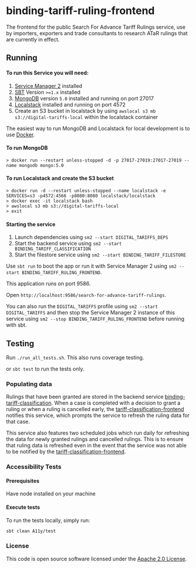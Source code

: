 # binding-tariff-ruling-frontend

The frontend for the public Search For Advance Tariff Rulings service, use by importers, exporters and trade consultants to research ATaR rulings that are currently in effect.

## Running

#### To run this Service you will need:

1) [Service Manager 2](https://github.com/hmrc/sm2) installed
2) [SBT](https://www.scala-sbt.org) Version `>=1.x` installed
3) [MongoDB](https://www.mongodb.com/) version `5.0` installed and running on port 27017
4) [Localstack](https://github.com/localstack/localstack) installed and running on port 4572
5) Create an S3 bucket in localstack by using `awslocal s3 mb s3://digital-tariffs-local` within the localstack container

The easiest way to run MongoDB and Localstack for local development is to use [Docker](https://docs.docker.com/get-docker/).

#### To run MongoDB

```
> docker run --restart unless-stopped -d -p 27017-27019:27017-27019 --name mongodb mongo:5.0
```

#### To run Localstack and create the S3 bucket

```
> docker run -d --restart unless-stopped --name localstack -e SERVICES=s3 -p4572:4566 -p8080:8080 localstack/localstack
> docker exec -it localstack bash
> awslocal s3 mb s3://digital-tariffs-local
> exit
```

#### Starting the service
1) Launch dependencies using `sm2 --start DIGITAL_TARIFFS_DEPS`
2) Start the backend service using `sm2 --start BINDING_TARIFF_CLASSIFICATION`
3) Start the filestore service using `sm2 --start BINDING_TARIFF_FILESTORE`

Use `sbt run` to boot the app or run it with Service Manager 2 using `sm2 --start BINDING_TARIFF_RULING_FRONTEND`.

This application runs on port 9586.

Open `http://localhost:9586/search-for-advance-tariff-rulings`.

You can also run the `DIGITAL_TARIFFS` profile using `sm2 --start DIGITAL_TARIFFS` and then stop the Service Manager 2 instance of this service using `sm2 --stop BINDING_TARIFF_RULING_FRONTEND` before running with sbt.

## Testing

Run `./run_all_tests.sh`. This also runs coverage testing.

or `sbt test` to run the tests only.

### Populating data

Rulings that have been granted are stored in the backend service  [binding-tariff-classification](https://github.com/hmrc/binding-tariff-classification). When a case is completed with a decision to grant a ruling or when a ruling is cancelled early, the [tariff-classification-frontend](https://github.com/hmrc/tariff-classification-frontend) notifies this service, which prompts the service to refresh the ruling data for that case.

This service also features two scheduled jobs which run daily for refreshing the data for newly granted rulings and cancelled rulings. This is to ensure that ruling data is refreshed even in the event that the service was not able to be notified by the [tariff-classification-frontend](https://github.com/hmrc/tariff-classification-frontend).

### Accessibility Tests

#### Prerequisites

Have node installed on your machine

#### Execute tests

To run the tests locally, simply run:

```bash
sbt clean A11y/test
```

### License

This code is open source software licensed under the [Apache 2.0 License]("http://www.apache.org/licenses/LICENSE-2.0.html").
